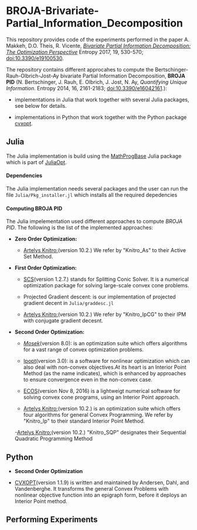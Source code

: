 # BROJA-Brivariate-Partial_Information_Decomposition
This repository provides code of the experiments performed in the paper A. Makkeh, D.O. Theis, R. Vicente, [*Bivariate Partial Information Decomposition: The Optimization Perspective*](http://www.mdpi.com/1099-4300/19/10/530) Entropy 2017, 19, 530-570; [doi:10.3390/e19100530](dx.doi.org/10.3390/e19100530).

The repository contains different approcahes to compute the Bertschinger-Rauh-Olbrich-Jost-Ay bivariate Partial Information Decomposition, **BROJA PID** (N. Bertschinger, J. Rauh, E. Olbrich, J. Jost, N. Ay, *Quantifying Unique Information*. Entropy 2014, 16, 2161-2183; [doi:10.3390/e16042161](dx.doi.org/10.3390/e16042161).):

* implementations in Julia that work together with several Julia packages, see below for details.

* implementations in Python that work together with the Python package [cvxopt](https://github.com/cvxopt/cvxopt).

## Julia
The Julia implementation is build using the [MathProgBase](https://github.com/JuliaOpt/MathProgBase.jl) Julia package which is part of [JuliaOpt](https://github.com/JuliaOpt/MathProgBase.jl). 

#### Dependencies 
The Julia implementation needs several packages and the user can run the file `Julia/Pkg_installer.jl` which installs all the required depedencies

#### Computing BROJA PID
 The Julia impelementation used different approaches to compute *BROJA PID*.  The following is the list of the implemented approaches:

* **Zero Order Optimization:**
  
  - [Artelys Knitro:](https://github.com/JuliaOpt/KNITRO.jl)(version 10.2.) We refer by "Knitro_As" to their Active Set Method.

* **First Order Optimization:** 
  
  - [SCS](https://github.com/JuliaOpt/SCS.jl)(version 1.2.7.) stands for Splitting Conic Solver. It is a numerical optimization package for solving large-scale convex cone problems.
  
  - Projected Gradient descent: is our implementation of projected gradient decent in `Julia/graddesc.jl`  
  
  - [Artelys Knitro:](https://github.com/JuliaOpt/KNITRO.jl)(version 10.2.) We refer by "Knitro_IpCG" to their IPM with conjugate gradient decesnt.

* **Second Order Optimization:** 
  - [*Mosek*](https://github.com/JuliaOpt/Mosek.jl)(version 8.0): is an optimization suite which offers algorithms for a vast range of convex optimization problems.
  
  - [Ipopt](https://github.com/JuliaOpt/Ipopt.jl)(version 3.0): is a software for nonlinear optimization which can also deal with non-convex objectives.At its heart is an Interior Point Method (as the name indicates), which is enhanced by approaches to ensure convergence even in the non-convex case.
  
  - [ECOS](https://github.com/JuliaOpt/ECOS.jl)(version Nov 8, 2016) is a lightweigt numerical software for solving convex cone programs, using an Interior Point approach.
  
  - [Artelys Knitro:](https://github.com/JuliaOpt/KNITRO.jl)(version 10.2.) is an optimization suite which offers four algorithms for general Convex Programming. We refer by "Knitro_Ip" to their standard Interior Point Method.  
  
  -[Artelys Knitro:](https://github.com/JuliaOpt/KNITRO.jl)(version 10.2.) "Knitro_SQP" designates their Sequential Quadratic Programming Method  

## Python 
* **Second Order Optimization**
- [CVXOPT](https://github.com/cvxopt/cvxopt)(version 1.1.9) is written and maintained by Andersen, Dahl, and Vandenberghe. It transforms the general Convex Problems with nonlinear objective function into an epigraph form, before it deploys an Interior Point method.

## Performing Experiments

